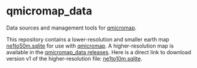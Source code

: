 # qmicromap_data

Data sources and management tools for [qmicromap](https://github.com/NCAR/qmicromap).

This repository contains a lower-resolution and smaller earth map
[ne1to50m.sqlite](NaturalEarth/ne1to50m.sqlite) for use with
[qmicromap](https://github.com/NCAR/qmicromap).  A higher-resolution map is
available in the [qmicromap_data releases](https://github.com/NCAR/qmicromap_data/releases).
Here is a direct link to download version v1 of the higher-resolution file:
[ne1to10m.sqlite](https://github.com/NCAR/qmicromap_data/releases/download/v1/ne1to10m.sqlite).
